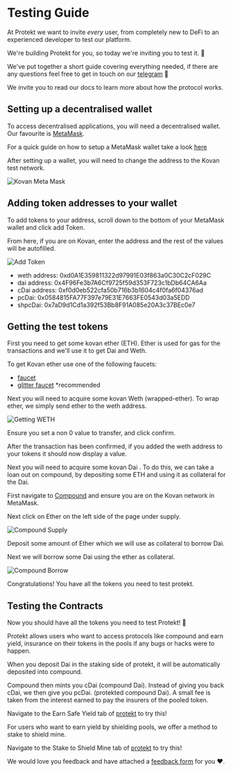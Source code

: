 # Testing Guide

At Protekt we want to invite *every* user, from completely new to DeFi to an experienced developer to test our platform. 

We're building Protekt for you, so today we're inviting you to test it. 🙌

We've put together a short guide covering everything needed, if there are any questions feel free to get in touch on our [telegram](https://t.me/protektdefi) 🚀

We invite you to read our docs to learn more about how the protocol works.

## Setting up a decentralised wallet

To access decentralised applications, you will need a decentralised wallet. Our favourite is [MetaMask](https://metamask.io/).

For a quick guide on how to setup a MetaMask wallet take a look [here](https://www.youtube.com/watch?v=yWfZnjkhhhg&t=459s)

After setting up a wallet, you will need to change the address to the Kovan test network.

![Kovan Meta Mask](../img/kovan-meta-mask.png)


## Adding token addresses to your wallet
To add tokens to your address, scroll down to the bottom of your MetaMask wallet and click add Token.

From here, if you are on Kovan, enter the address and the rest of the values will be autofilled.

![Add Token](../img/add-token.png)

- weth address: 0xd0A1E359811322d97991E03f863a0C30C2cF029C
- dai address: 0x4F96Fe3b7A6Cf9725f59d353F723c1bDb64CA6Aa
- cDai address: 0xf0d0eb522cfa50b716b3b1604c4f0fa6f04376ad
- pcDai: 0x0584815FA77F397e79E31E7663FE0543d03a5EDD
- shpcDai: 0x7aD9d1Cd1a392f53Bb8F91A085e20A3c37BEc0e7


## Getting the test tokens
First you need to get some kovan ether (ETH). Ether is used for gas for the transactions and we'll use it to get Dai and Weth.

To get Kovan ether use one of the following faucets:
* [faucet](https://faucet.kovan.network/)
* [glitter faucet](https://gitter.im/kovan-testnet/faucet) *recommended


Next you will need to acquire some kovan Weth (wrapped-ether). To wrap ether, we simply send ether to the weth address.

![Getting WETH](../img/getting-weth.png)

Ensure you set a non 0 value to transfer, and click confirm.

After the transaction has been confirmed, if you added the weth address to your tokens it should now display a value.


Next you will need to acquire some kovan Dai . To do this, we can take a loan out on compound, by depositing some ETH and using it as collateral for the Dai.

First navigate to [Compound](https://app.compound.finance/) and ensure you are on the Kovan network in MetaMask.

Next click on Ether on the left side of the page under supply.

![Compound Supply](../img/compound-supply.png)

Deposit some amount of Ether which we will use as collateral to borrow Dai.

Next we will borrow some Dai using the ether as collateral.

![Compound Borrow](../img/compound-borrow.png)

Congratulations! You have all the tokens you need to test protekt.

## Testing the Contracts

Now you should have all the tokens you need to test Protekt! 🚀

Protekt allows users who want to access protocols like compound and earn yield, insurance on their tokens in the pools if any bugs or hacks were to happen. 

When you deposit Dai in the staking side of protekt, it will be automatically deposited into compound. 

Compound then mints you cDai (compound Dai). Instead of giving you back cDai, we then give you pcDai. (protekted compound Dai). A small fee is taken from the interest earned to pay the insurers of the pooled token. 

Navigate to the Earn Safe Yield tab of [protekt](http://kovan.protekt.finance/earn-yield) to try this!

For users who want to earn yield by shielding pools, we offer a method to stake to shield mine.

Navigate to the Stake to Shield Mine tab of [protekt](http://kovan.protekt.finance/staking) to try this!

We would love you feedback and have attached a [feedback form](https://forms.gle/Z8mEvG8RhytJJN3E7) for you ❤️.


